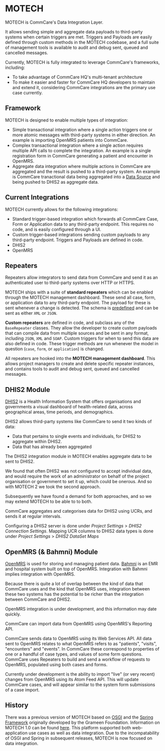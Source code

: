 MOTECH
======

MOTECH is CommCare's Data Integration Layer.

It allows sending simple and aggregate data payloads to third-party systems when certain triggers are met. Triggers and Payloads are easily defined through custom methods in the MOTECH codebase, and a full suite of management tools is available to audit and debug sent, queued and cancelled messages. 

Currently, MOTECH is fully integrated to leverage CommCare's frameworks, including:

* To take advantage of CommCare HQ's multi-tenant architecture
* To make it easier and faster for CommCare HQ developers to maintain and extend it, considering CommCare integrations are the primary use case currently.

Framework
---------

MOTECH is designed to enable multiple types of integration:

* Simple transactional integration where a single action triggers one or more atomic messages with third-party systems in either direction.  An example is importing OpenMRS patients into CommCare.
* Complex transactional integration where a single action requires multiple API calls to complete the integration.  An example is a single registration form in CommCare generating a patient and encounter in OpenMRS.
* Aggregate data integration where multiple actions in CommCare are aggregated and the result is pushed to a third-party system.  An example is CommCare tranactional data being aggregated into a [Data Source](../apps/userreports/README.md) and being pushed to DHIS2 as aggregate data.

Current Integrations
--------------------
MOTECH currently allows for the following integrations:

* Standard trigger-based integration which forwards all CommCare Case, Form or Application data to any third-party endpoint. This requires no code, and is easily configured through a UI.
* Custom trigger-based integrations sending custom payloads to any third-party endpoint. Triggers and Payloads are defined in code.
* DHIS2
* OpenMRS

Repeaters
---------

Repeaters allow integrators to send data from CommCare and send it as an authenticated user to third-party systems over HTTP or HTTPS.

MOTECH ships with a suite of **standard repeaters** which can be enabled through the MOTECH management dashboard. These send all case, form, or application data to any third-party endpoint. The payload for these is sent whenever a change is detected. The schema is [predefined](https://confluence.dimagi.com/pages/viewpage.action?pageId=12224128) and can be sent as either `XML` or `JSON`. 

**Custom repeaters** are defined in code, and subclass any of the `BaseRepeater` classes. They allow the developer to create custom payloads that can compile data from multiple sources and be sent in any format, including `JSON`, `XML` and `SOAP`. Custom triggers for when to send this data are also defined in code. These trigger methods are run whenever the model in question (`case`, `form`, or `application`) is changed.

All repeaters are hooked into the **MOTECH management dashboard**. This allows project managers to create and delete specific repeater instances, and contains tools to audit and debug sent, queued and cancelled messages. 

DHIS2 Module
------------

[DHIS2](https://www.dhis2.org/) is a Health Information System that offers organisations and governments a visual dashboard of health-related data, across geographical areas, time periods, and demographics.

DHIS2 allows third-party systems like CommCare to send it two kinds of data:

* Data that pertains to single events and individuals, for DHIS2 to aggregate within DHIS2.
* Data that has already been aggregated

The DHIS2 integration module in MOTECH enables aggregate data to be sent to DHIS2.

We found that often DHIS2 was not configured to accept individual data, and would require the work of an administrator on behalf of the project organisation or government to set it up, which could be onerous. And so with MOTECH 2 we took the second approach.

Subsequently we have found a demand for both approaches, and so we may extend MOTECH to be able to to both.

CommCare aggregates and categorises data for DHIS2 using UCRs, and sends it at regular intervals.

Configuring a DHIS2 server is done under *Project Settings* > *DHIS2 Connection Settings*. Mapping UCR columns to DHIS2 data types is done under *Project Settings* > *DHIS2 DataSet Maps*


OpenMRS (& Bahmni) Module
-------------------------

[OpenMRS](https://openmrs.org/) is used for storing and managing patient data. [Bahmni](https://www.bahmni.org/) is an EMR and hospital system built on top of OpenMRS. Integration with Bahmni implies integration with OpenMRS.

Because there is quite a lot of overlap between the kind of data that CommCare uses and the kind that OpenMRS uses, integration between these two systems has the potential to be richer than the integration between CommCare and DHIS2.

OpenMRS integration is under development, and this information may date quickly.

CommCare can import data from OpenMRS using OpenMRS's Reporting API.

CommCare sends data to OpenMRS using its Web Services API. All data sent to OpenMRS relates to what OpenMRS refers to as "patients", "visits", "encounters" and "events". In CommCare these correspond to properties of one or a handful of case types, and values of some form questions. CommCare uses Repeaters to build and send a workflow of requests to OpenMRS, populated using both cases and forms.

Currently under development is the ability to import "live" (or very recent) changes from OpenMRS using its Atom Feed API. This will update CommCare cases, and will appear similar to the system form submissions of a case import.


History
-------

There was a previous version of MOTECH based on [OSGI](https://www.osgi.org/) and the [Spring Framework](https://projects.spring.io/spring-framework/) originally developed by the Grameen Foundation.  Information on MOTECH 1.0 can be found [here](http://docs.motechproject.org/en/latest/).  This platform supported both web-application use cases as well as data integration.  Due to the incompatability of OSGI and Spring in subsequent releases, MOTECH is now focused on data integration.
